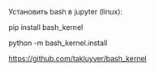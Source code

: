 Установить bash в jupyter (linux):

pip install bash_kernel

python -m bash_kernel.install

https://github.com/takluyver/bash_kernel

